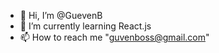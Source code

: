 - 👋 Hi, I’m @GuevenB
- 🌱 I’m currently learning React.js
- 📫 How to reach me "guvenboss@gmail.com"

<!---
GuevenB/GuevenB is a ✨ special ✨ repository because its `README.md` (this file) appears on your GitHub profile.
You can click the Preview link to take a look at your changes.
--->
